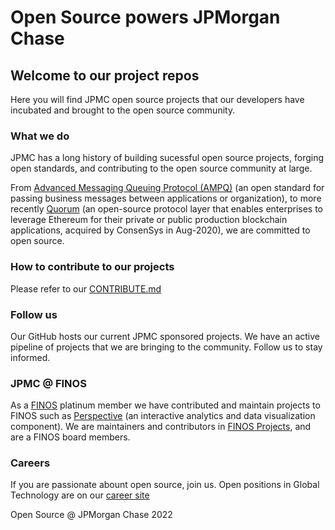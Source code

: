 # Open Source powers JPMorgan Chase

## Welcome to our project repos

Here you will find JPMC open source projects that our developers have incubated and brought to the open source community.

### What we do

JPMC has a long history of building sucessful open source projects, forging open standards, and contributing to the open source community at large. 

From [Advanced Messaging Queuing Protocol (AMPQ)](https://www.amqp.org/) (an open standard for passing business messages between applications or organization), to more recently [Quorum](https://consensys.net/quorum/products/) (an open-source protocol layer that enables enterprises to leverage Ethereum for their private or public production blockchain applications,  acquired by ConsenSys in Aug-2020), we are committed to open source.

### How to contribute to our projects

Please refer to our [CONTRIBUTE.md](https://github.com/jpmorganchase/.github/blob/a55211fd14d3def510d88df0b1af0ee7fd6279f2/CONTRIBUTING.md)

### Follow us

Our GitHub hosts our current JPMC sponsored projects. We have an active pipeline of projects that we are bringing to the community. Follow us to stay informed.

### JPMC @ FINOS

As a [FINOS](https://finos.org) platinum member we have contributed and maintain projects to FINOS such as [Perspective](https://github.com/finos/perspective) (an interactive analytics and data visualization component). We are maintainers and contributors in [FINOS Projects](https://landscape.finos.org/), and are a FINOS board members.

### Careers

If you are passionate abount open source, join us. Open positions in Global Technology are on our [career site](https://careers.jpmorgan.com/)

Open Source @ JPMorgan Chase 2022
